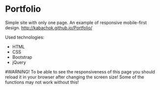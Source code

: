 # Portfolio
Simple site with only one page.
An example of responsive mobile-first design.
http://kabachok.github.io/Portfolio/

Used technologies:
* HTML
* CSS
* Bootstrap
* jQuery

#WARNING!
To be able to see the responsiveness of this page you should reload it in your browser after changing the screen size! Some of the functions may not work without this!
